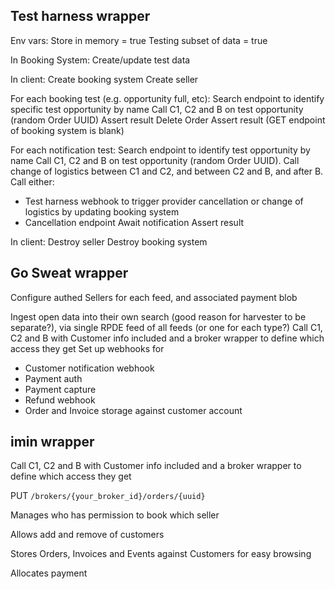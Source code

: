 
Test harness wrapper
---

Env vars:
Store in memory = true
Testing subset of data = true

In Booking System:
Create/update test data

In client:
Create booking system
Create seller

For each booking test (e.g. opportunity full, etc):
Search endpoint to identify specific test opportunity by name
Call C1, C2 and B on test opportunity (random Order UUID)
Assert result
Delete Order
Assert result (GET endpoint of booking system is blank)

For each notification test:
Search endpoint to identify test opportunity by name
Call C1, C2 and B on test opportunity (random Order UUID). Call change of logistics between C1 and C2, and between C2 and B, and after B.
Call either:
- Test harness webhook to trigger provider cancellation or change of logistics by updating booking system
- Cancellation endpoint
Await notification
Assert result


In client:
Destroy seller
Destroy booking system


Go Sweat wrapper
---

Configure authed Sellers for each feed, and associated payment blob

Ingest open data into their own search (good reason for harvester to be separate?), via single RPDE feed of all feeds (or one for each type?)
Call C1, C2 and B with Customer info included and a broker wrapper to define which access they get
Set up webhooks for
- Customer notification webhook
- Payment auth
- Payment capture
- Refund webhook
- Order and Invoice storage against customer account


imin wrapper
---

Call C1, C2 and B with Customer info included and a broker wrapper to define which access they get

PUT `/brokers/{your_broker_id}/orders/{uuid}`

Manages who has permission to book which seller

Allows add and remove of customers

Stores Orders, Invoices and Events against Customers for easy browsing

Allocates payment

